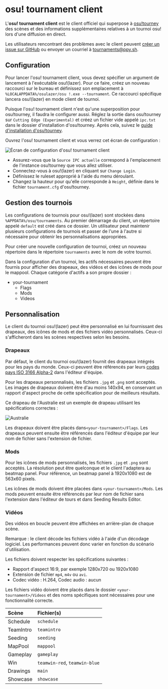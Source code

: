 # osu! tournament client

L'**osu! tournament client** est le client officiel qui superpose à [osu!tourney](/wiki/osu!tourney) des scènes et des informations supplémentaires relatives à un tournoi osu! lors d'une diffusion en direct.

Les utilisateurs rencontrant des problèmes avec le client peuvent [créer un issue sur GitHub](https://github.com/ppy/osu/issues) ou envoyer un courriel à [tournaments@ppy.sh](mailto:tournaments@ppy.sh).

## Configuration

Pour lancer l'osu! tournament client, vous devez spécifier un argument de lancement à l'exécutable osu!(lazer). Pour ce faire, créez un nouveau raccourci sur le bureau et définissez son emplacement à `%LOCALAPPDATA%/osulazer/osu !.exe --tournament`. Ce raccourci spécifique lancera osu!(lazer) en mode client de tournoi.

Puisque l'osu! tournament client n'est qu'une superposition pour osu!tourney, il faudra le configurer aussi. Réglez la sortie dans osu!tourney sur `Cutting Edge (Experimental)` et créez un fichier vide appelé `ipc.txt` dans le dossier d'installation d'osu!tourney. Après cela, suivez le [guide d'installation d'osu!tourney](/wiki/osu!tourney/Setup).

Ouvrez l'osu! tournament client et vous verrez cet écran de configuration :

![Écran de configuration d'osu! tournament client](img/setup-screen.png)

- Assurez-vous que la `Source IPC actuelle` correspond à l'emplacement de l'instance osu!tourney que vous allez utiliser.
- Connectez-vous à osu!(lazer) en cliquant sur `Change Login`.
- Définissez le ruleset approprié à l'aide du menu déroulant.
- Changez la hauteur pour qu'elle corresponde à `Height`, définie dans le fichier `tournament.cfg` d'osu!tourney.

## Gestion des tournois

Les configurations de tournois pour osu!(lazer) sont stockées dans `%APPDATA%/osu/tournaments`. Au premier démarrage du client, un répertoire appelé `default` est créé dans ce dossier. Un utilisateur peut maintenir plusieurs configurations de tournois et passer de l'une à l'autre si nécessaire pour obtenir les personnalisations appropriées.

Pour créer une nouvelle configuration de tournoi, créez un nouveau répertoire dans le répertoire `tournaments` avec le nom de votre tournoi.

Dans la configuration d'un tournoi, les actifs nécessaires peuvent être fournis pour afficher des drapeaux, des vidéos et des icônes de mods pour le mappool. Chaque catégorie d'actifs a son propre dossier : 

- your-tournament
  - Flags
  - Mods
  - Videos

## Personnalisation

Le client du tournoi osu!(lazer) peut être personnalisé en lui fournissant des drapeaux, des icônes de mods et des fichiers vidéo personnalisés. Ceux-ci s'afficheront dans les scènes respectives selon les besoins.

### Drapeaux

Par défaut, le client du tournoi osu!(lazer) fournit des drapeaux intégrés pour les pays du monde. Ceux-ci peuvent être référencés par leurs [codes pays ISO 3166 Alpha-2](https://www.iso.org/fr/iso-3166-country-codes.html) dans l'éditeur d'équipe.

Pour les drapeaux personnalisés, les fichiers `.jpg` et `.png` sont acceptés. Les images de drapeaux doivent être d'au moins 140x94, en conservant un rapport d'aspect proche de cette spécification pour de meilleurs résultats.

Ce drapeau de l'Australie est un exemple de drapeau utilisant les spécifications correctes :

![][flag_AU]

Les drapeaux doivent être placés dans`<your-tournament>/Flags`. Les drapeaux peuvent ensuite être référencés dans l'éditeur d'équipe par leur nom de fichier sans l'extension de fichier.

### Mods

Pour les icônes de mods personnalisés, les fichiers `.jpg` et `.png` sont acceptés. La résolution peut être quelconque et le client l'adaptera au beatmap panel. Pour référence, un beatmap panel à 1920x1080 est de 563x60 pixels.

Les icônes de mods doivent être placées dans `<your-tournament>/Mods`. Les mods peuvent ensuite être référencés par leur nom de fichier sans l'extension dans l'éditeur de tours et dans Seeding Results Editor.

### Vidéos

Des vidéos en boucle peuvent être affichées en arrière-plan de chaque scène.

Remarque : le client décode les fichiers vidéo à l'aide d'un décodage logiciel. Les performances peuvent donc varier en fonction du scénario d'utilisation. 

Les fichiers doivent respecter les spécifications suivantes :

- Rapport d'aspect 16:9, par exemple 1280x720 ou 1920x1080
- Extension de fichier `mp4`, `m4v` ou `avi`.
- Codec vidéo : H.264, Codec audio : aucun

Les fichiers vidéo doivent être placés dans le dossier `<your-tournament>/Videos` et des noms spécifiques sont nécessaires pour une fonctionnalité correcte.

| Scène | Fichier(s) |
| :-- | :-- |
| Schedule | `schedule` |
| TeamIntro | `teamintro` |
| Seeding | `seeding` |
| MapPool | `mappool` |
| Gameplay | `gameplay` |
| Win | `teamwin-red`, `teamwin-blue` |
| Drawings | `main` |
| Showcase | `showcase` |

[flag_AU]: /wiki/shared/flag/AU.gif "Australie"
